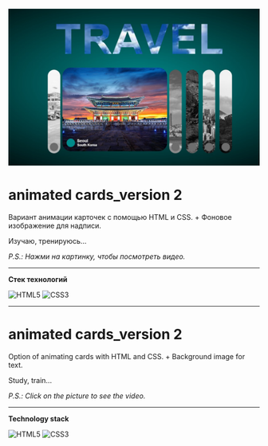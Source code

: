[![Обложка к видео «animated cards_version 1»](./images/animated%20cards_version%202.jpg)](https://youtu.be/l9LO1XIkIZc)



# **animated cards_version 2**  


Вариант анимации карточек с помощью HTML и CSS. + Фоновое изображение для надписи.

Изучаю, тренируюсь...


_P.S.: Нажми на картинку, чтобы посмотреть видео._

---
**Стек технологий**

![HTML5](https://img.shields.io/badge/html5-%23E34F26.svg?style=for-the-badge&logo=html5&logoColor=white)   ![CSS3](https://img.shields.io/badge/css3-%231572B6.svg?style=for-the-badge&logo=css3&logoColor=white)


---
# **animated cards_version 2** 


Option of animating cards with HTML and CSS. + Background image for text.

Study, train...


_P.S.: Click on the picture to see the video._

---
**Technology stack**

![HTML5](https://img.shields.io/badge/html5-%23E34F26.svg?style=for-the-badge&logo=html5&logoColor=white)   ![CSS3](https://img.shields.io/badge/css3-%231572B6.svg?style=for-the-badge&logo=css3&logoColor=white)